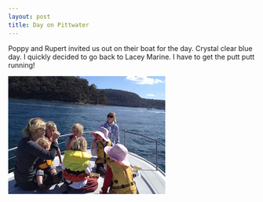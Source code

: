 ```yaml
---
layout: post
title: Day on Pittwater
---
```


Poppy and Rupert invited us out on their boat for the day. Crystal clear blue day. I quickly decided to go back to Lacey Marine. I have to get the putt putt running!

![placeholder](/public/images/IMG_1711.jpg) 

